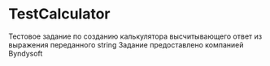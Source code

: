 # TestCalculator
Тестовое задание по созданию калькулятора высчитывающего ответ из выражения переданного string
Задание предоставлено компанией Byndysoft
